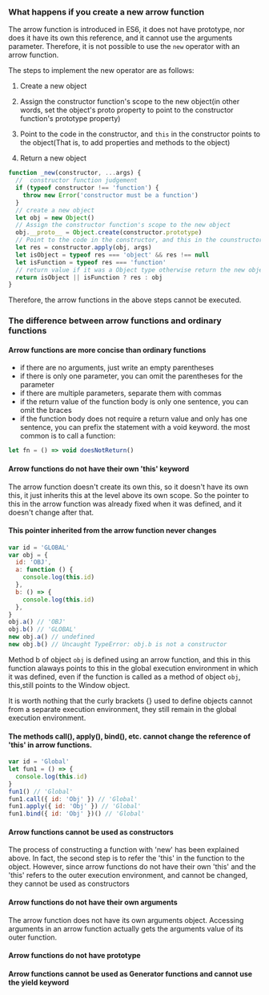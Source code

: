 ### What happens if you create a new arrow function

The arrow function is introduced in ES6, it does not have prototype, nor does it have its own this reference, and it cannot use the arguments parameter. Therefore, it is not possible to use the `new` operator with an arrow function.

The steps to implement the new operator are as follows:

1. Create a new object

2. Assign the constructor function's scope to the new object(in other words, set the object's proto property to point to the constructor function's prototype property)

3. Point to the code in the constructor, and `this` in the constructor points to the object(That is, to add properties and methods to the object)

4. Return a new object

```js
function _new(constructor, ...args) {
  //  constructor function judgement
  if (typeof constructor !== 'function') {
    throw new Error('constructor must be a function')
  }
  // create a new object
  let obj = new Object()
  // Assign the constructor function's scope to the new object
  obj.__proto__ = Object.create(constructor.prototype)
  // Point to the code in the constructor, and this in the counstructor points to the object
  let res = constructor.apply(obj, args)
  let isObject = typeof res === 'object' && res !== null
  let isFunction = typeof res === 'function'
  // return value if it was a Object type otherwise return the new object before create
  return isObject || isFunction ? res : obj
}
```

Therefore, the arrow functions in the above steps cannot be executed.

### The difference between arrow functions and ordinary functions

#### Arrow functions are more concise than ordinary functions

- if there are no arguments, just write an empty parentheses
- if there is only one parameter, you can omit the parentheses for the parameter
- if there are multiple parameters, separate them with commas
- if the return value of the function body is only one sentence, you can omit the braces
- if the function body does not require a return value and only has one sentence, you can prefix the statement with a void keyword. the most common is to call a function:

```javascript
let fn = () => void doesNotReturn()
```

#### Arrow functions do not have their own 'this' keyword

The arrow function doesn't create its own this, so it doesn't have its own this, it just inherits this at the level above its own scope. So the pointer to this in the arrow function was already fixed when it was defined, and it doesn't change after that.

#### This pointer inherited from the arrow function never changes

```javascript
var id = 'GLOBAL'
var obj = {
  id: 'OBJ',
  a: function () {
    console.log(this.id)
  },
  b: () => {
    console.log(this.id)
  },
}
obj.a() // 'OBJ'
obj.b() // 'GLOBAL'
new obj.a() // undefined
new obj.b() // Uncaught TypeError: obj.b is not a constructor
```

Method b of object `obj` is defined using an arrow function, and this in this function alaways points to this in the global execution environment in which it was defined, even if the function is called as a method of object `obj`, this,still points to the Window object.

It is worth nothing that the curly brackets {} used to define objects cannot from a separate execution environment, they still remain in the global execution environment.

#### The methods call(), apply(), bind(), etc. cannot change the reference of 'this' in arrow functions.

```javascript
var id = 'Global'
let fun1 = () => {
  console.log(this.id)
}
fun1() // 'Global'
fun1.call({ id: 'Obj' }) // 'Global'
fun1.apply({ id: 'Obj' }) // 'Global'
fun1.bind({ id: 'Obj' })() // 'Global'
```

#### Arrow functions cannot be used as constructors

The process of constructing a function with 'new' has been explained above. In fact, the second step is to refer the 'this' in the function to the object. However, since arrow functions do not have their own 'this' and the 'this' refers to the outer execution environment, and cannot be changed, they cannot be used as constructors

#### Arrow functions do not have their own arguments

The arrow function does not have its own arguments object. Accessing arguments in an arrow function actually gets the arguments value of its outer function.

#### Arrow functions do not have prototype

#### Arrow functions cannot be used as Generator functions and cannot use the yield keyword
